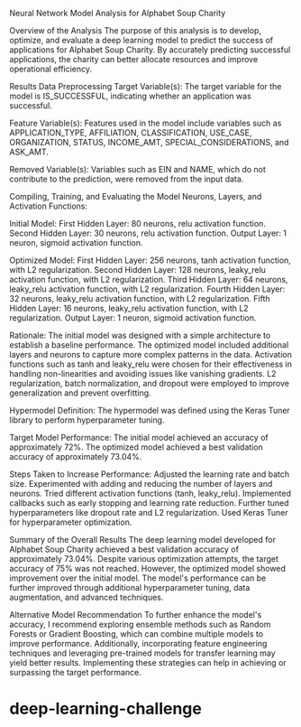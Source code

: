 Neural Network Model Analysis for Alphabet Soup Charity

Overview of the Analysis
The purpose of this analysis is to develop, optimize, and evaluate a deep learning model to predict the success of applications for Alphabet Soup Charity. By accurately predicting successful applications, the charity can better allocate resources and improve operational efficiency.

Results
Data Preprocessing
Target Variable(s):
The target variable for the model is IS_SUCCESSFUL, indicating whether an application was successful.

Feature Variable(s):
Features used in the model include variables such as APPLICATION_TYPE, AFFILIATION, CLASSIFICATION, USE_CASE, ORGANIZATION, STATUS, INCOME_AMT, SPECIAL_CONSIDERATIONS, and ASK_AMT.

Removed Variable(s):
Variables such as EIN and NAME, which do not contribute to the prediction, were removed from the input data.

Compiling, Training, and Evaluating the Model
Neurons, Layers, and Activation Functions:

Initial Model:
First Hidden Layer: 80 neurons, relu activation function.
Second Hidden Layer: 30 neurons, relu activation function.
Output Layer: 1 neuron, sigmoid activation function.

Optimized Model:
First Hidden Layer: 256 neurons, tanh activation function, with L2 regularization.
Second Hidden Layer: 128 neurons, leaky_relu activation function, with L2 regularization.
Third Hidden Layer: 64 neurons, leaky_relu activation function, with L2 regularization.
Fourth Hidden Layer: 32 neurons, leaky_relu activation function, with L2 regularization.
Fifth Hidden Layer: 16 neurons, leaky_relu activation function, with L2 regularization.
Output Layer: 1 neuron, sigmoid activation function.

Rationale:
The initial model was designed with a simple architecture to establish a baseline performance.
The optimized model included additional layers and neurons to capture more complex patterns in the data. Activation functions such as tanh and leaky_relu were chosen for their effectiveness in handling non-linearities and avoiding issues like vanishing gradients.
L2 regularization, batch normalization, and dropout were employed to improve generalization and prevent overfitting.

Hypermodel Definition:
The hypermodel was defined using the Keras Tuner library to perform hyperparameter tuning.

Target Model Performance:
The initial model achieved an accuracy of approximately 72%.
The optimized model achieved a best validation accuracy of approximately 73.04%.

Steps Taken to Increase Performance:
Adjusted the learning rate and batch size.
Experimented with adding and reducing the number of layers and neurons.
Tried different activation functions (tanh, leaky_relu).
Implemented callbacks such as early stopping and learning rate reduction.
Further tuned hyperparameters like dropout rate and L2 regularization.
Used Keras Tuner for hyperparameter optimization.

Summary of the Overall Results
The deep learning model developed for Alphabet Soup Charity achieved a best validation accuracy of approximately 73.04%. Despite various optimization attempts, the target accuracy of 75% was not reached. However, the optimized model showed improvement over the initial model. The model's performance can be further improved through additional hyperparameter tuning, data augmentation, and advanced techniques.

Alternative Model Recommendation
To further enhance the model's accuracy, I recommend exploring ensemble methods such as Random Forests or Gradient Boosting, which can combine multiple models to improve performance. Additionally, incorporating feature engineering techniques and leveraging pre-trained models for transfer learning may yield better results. Implementing these strategies can help in achieving or surpassing the target performance.


# deep-learning-challenge